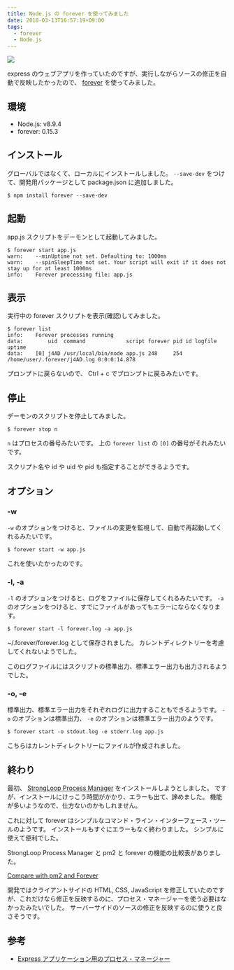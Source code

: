 ```yaml
---
title: Node.js の forever を使ってみました
date: 2018-03-13T16:57:19+09:00
tags:
  - forever
  - Node.js
---
```


![](https://camo.githubusercontent.com/e5d5a4aa6de4bdb1ac3317177274bcf3bd254249/68747470733a2f2f6e6f6465692e636f2f6e706d2f666f72657665722e706e673f646f776e6c6f6164733d7472756526646f776e6c6f616452616e6b3d74727565)

<!--more-->

express のウェブアプリを作っていたのですが、実行しながらソースの修正を自動で反映したかったので、 [forever](https://github.com/foreverjs/forever) を使ってみました。

## 環境

* Node.js: v8.9.4
* forever: 0.15.3

## インストール

グローバルではなくて、ローカルにインストールしました。
`--save-dev` をつけて、開発用パッケージとして package.json に追加しました。

```
$ npm install forever --save-dev
```

## 起動

app.js スクリプトをデーモンとして起動してみました。

```
$ forever start app.js
warn:    --minUptime not set. Defaulting to: 1000ms
warn:    --spinSleepTime not set. Your script will exit if it does not stay up for at least 1000ms
info:    Forever processing file: app.js
```

## 表示

実行中の forever スクリプトを表示(確認)してみました。

```
$ forever list
info:    Forever processes running
data:        uid  command             script forever pid id logfile                      uptime
data:    [0] j4AD /usr/local/bin/node app.js 248     254    /home/user/.forever/j4AD.log 0:0:0:14.878
```

プロンプトに戻らないので、 Ctrl + c でプロンプトに戻るみたいです。

## 停止

デーモンのスクリプトを停止してみました。

```
$ forever stop n
```

`n` はプロセスの番号みたいです。
上の `forever list` の `[0]` の番号がそれみたいです。

スクリプト名や id や uid や pid も指定することができるようです。

## オプション

### -w

`-w` のオプションをつけると、ファイルの変更を監視して、自動で再起動してくれるみたいです。

```
$ forever start -w app.js
```

これを使いたかったのです。

### -l, -a

`-l` のオプションをつけると、ログをファイルに保存してくれるみたいです。
`-a` のオプションをつけると、すでにファイルがあってもエラーにならなくなります。

```
$ forever start -l forever.log -a app.js
```

~/.forever/forever.log として保存されました。
カレントディレクトリーを考慮してくれないようでした。

このログファイルにはスクリプトの標準出力、標準エラー出力も出力されるようでした。

### -o, -e

標準出力、標準エラー出力をそれぞれログに出力することもできるようです。
`-o` のオプションは標準出力、 `-e` のオプションは標準エラー出力のようです。

```
$ forever start -o stdout.log -e stderr.log app.js
```

こちらはカレントディレクトリーにファイルが作成されました。

## 終わり

最初、 [StrongLoop Process Manager](http://strong-pm.io/) をインストールしようとしました。
ですが、インストールにけっこう時間がかかり、エラーも出て、諦めました。
機能が多いようなので、仕方ないのかもしれません。

これに対して forever はシンプルなコマンド・ライン・インターフェース・ツールのようです。
インストールもすぐにエラーもなく終わりました。
シンプルに使えて便利でした。

StrongLoop Process Manager と pm2 と forever の機能の比較表がありました。

[Compare with pm2 and Forever](http://strong-pm.io/compare/)

開発ではクライアントサイドの HTML, CSS, JavaScript を修正していたのですが、これだけなら修正を反映するのに、プロセス・マネージャーを使う必要はなかったみたいでした。
サーバーサイドのソースの修正を反映するのに使うと良さそうです。

## 参考

* [Express アプリケーション用のプロセス・マネージャー](https://expressjs.com/ja/advanced/pm.html)
